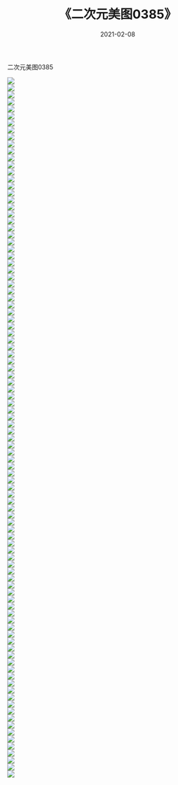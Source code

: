 ﻿---
layout: post
title:  《二次元美图0385》
date:   2021-02-08
img: http://imgx.orgx.ga/二次元/2021/二次元美图0385/000.jpg
categories: [美女, 清纯, 唯美]
---

二次元美图0385

 ![](http://imgx.orgx.ga/二次元/2021/二次元美图0385/001.jpg) <br>![](http://imgx.orgx.ga/二次元/2021/二次元美图0385/002.jpg) <br>![](http://imgx.orgx.ga/二次元/2021/二次元美图0385/003.jpg) <br>![](http://imgx.orgx.ga/二次元/2021/二次元美图0385/004.jpg) <br>![](http://imgx.orgx.ga/二次元/2021/二次元美图0385/005.jpg) <br>![](http://imgx.orgx.ga/二次元/2021/二次元美图0385/006.jpg) <br>![](http://imgx.orgx.ga/二次元/2021/二次元美图0385/007.jpg) <br>![](http://imgx.orgx.ga/二次元/2021/二次元美图0385/008.jpg) <br>![](http://imgx.orgx.ga/二次元/2021/二次元美图0385/009.jpg) <br>![](http://imgx.orgx.ga/二次元/2021/二次元美图0385/010.jpg) <br>![](http://imgx.orgx.ga/二次元/2021/二次元美图0385/011.jpg) <br>![](http://imgx.orgx.ga/二次元/2021/二次元美图0385/012.jpg) <br>![](http://imgx.orgx.ga/二次元/2021/二次元美图0385/013.jpg) <br>![](http://imgx.orgx.ga/二次元/2021/二次元美图0385/014.jpg) <br>![](http://imgx.orgx.ga/二次元/2021/二次元美图0385/015.jpg) <br>![](http://imgx.orgx.ga/二次元/2021/二次元美图0385/016.jpg) <br>![](http://imgx.orgx.ga/二次元/2021/二次元美图0385/017.jpg) <br>![](http://imgx.orgx.ga/二次元/2021/二次元美图0385/018.jpg) <br>![](http://imgx.orgx.ga/二次元/2021/二次元美图0385/019.jpg) <br>![](http://imgx.orgx.ga/二次元/2021/二次元美图0385/020.jpg) <br>![](http://imgx.orgx.ga/二次元/2021/二次元美图0385/021.jpg) <br>![](http://imgx.orgx.ga/二次元/2021/二次元美图0385/022.jpg) <br>![](http://imgx.orgx.ga/二次元/2021/二次元美图0385/023.jpg) <br>![](http://imgx.orgx.ga/二次元/2021/二次元美图0385/024.jpg) <br>![](http://imgx.orgx.ga/二次元/2021/二次元美图0385/025.jpg) <br>![](http://imgx.orgx.ga/二次元/2021/二次元美图0385/026.jpg) <br>![](http://imgx.orgx.ga/二次元/2021/二次元美图0385/027.jpg) <br>![](http://imgx.orgx.ga/二次元/2021/二次元美图0385/028.jpg) <br>![](http://imgx.orgx.ga/二次元/2021/二次元美图0385/029.jpg) <br>![](http://imgx.orgx.ga/二次元/2021/二次元美图0385/030.jpg) <br>![](http://imgx.orgx.ga/二次元/2021/二次元美图0385/031.jpg) <br>![](http://imgx.orgx.ga/二次元/2021/二次元美图0385/032.jpg) <br>![](http://imgx.orgx.ga/二次元/2021/二次元美图0385/033.jpg) <br>![](http://imgx.orgx.ga/二次元/2021/二次元美图0385/034.jpg) <br>![](http://imgx.orgx.ga/二次元/2021/二次元美图0385/035.jpg) <br>![](http://imgx.orgx.ga/二次元/2021/二次元美图0385/036.jpg) <br>![](http://imgx.orgx.ga/二次元/2021/二次元美图0385/037.jpg) <br>![](http://imgx.orgx.ga/二次元/2021/二次元美图0385/038.jpg) <br>![](http://imgx.orgx.ga/二次元/2021/二次元美图0385/039.jpg) <br>![](http://imgx.orgx.ga/二次元/2021/二次元美图0385/040.jpg) <br>![](http://imgx.orgx.ga/二次元/2021/二次元美图0385/041.jpg) <br>![](http://imgx.orgx.ga/二次元/2021/二次元美图0385/042.jpg) <br>![](http://imgx.orgx.ga/二次元/2021/二次元美图0385/043.jpg) <br>![](http://imgx.orgx.ga/二次元/2021/二次元美图0385/044.jpg) <br>![](http://imgx.orgx.ga/二次元/2021/二次元美图0385/045.jpg) <br>![](http://imgx.orgx.ga/二次元/2021/二次元美图0385/046.jpg) <br>![](http://imgx.orgx.ga/二次元/2021/二次元美图0385/047.jpg) <br>![](http://imgx.orgx.ga/二次元/2021/二次元美图0385/048.jpg) <br>![](http://imgx.orgx.ga/二次元/2021/二次元美图0385/049.jpg) <br>![](http://imgx.orgx.ga/二次元/2021/二次元美图0385/050.jpg) <br>![](http://imgx.orgx.ga/二次元/2021/二次元美图0385/051.jpg) <br>![](http://imgx.orgx.ga/二次元/2021/二次元美图0385/052.jpg) <br>![](http://imgx.orgx.ga/二次元/2021/二次元美图0385/053.jpg) <br>![](http://imgx.orgx.ga/二次元/2021/二次元美图0385/054.jpg) <br>![](http://imgx.orgx.ga/二次元/2021/二次元美图0385/055.jpg) <br>![](http://imgx.orgx.ga/二次元/2021/二次元美图0385/056.jpg) <br>![](http://imgx.orgx.ga/二次元/2021/二次元美图0385/057.jpg) <br>![](http://imgx.orgx.ga/二次元/2021/二次元美图0385/058.jpg) <br>![](http://imgx.orgx.ga/二次元/2021/二次元美图0385/059.jpg) <br>![](http://imgx.orgx.ga/二次元/2021/二次元美图0385/060.jpg) <br>![](http://imgx.orgx.ga/二次元/2021/二次元美图0385/061.jpg) <br>![](http://imgx.orgx.ga/二次元/2021/二次元美图0385/062.jpg) <br>![](http://imgx.orgx.ga/二次元/2021/二次元美图0385/063.jpg) <br>![](http://imgx.orgx.ga/二次元/2021/二次元美图0385/064.jpg) <br>![](http://imgx.orgx.ga/二次元/2021/二次元美图0385/065.jpg) <br>![](http://imgx.orgx.ga/二次元/2021/二次元美图0385/066.jpg) <br>![](http://imgx.orgx.ga/二次元/2021/二次元美图0385/067.jpg) <br>![](http://imgx.orgx.ga/二次元/2021/二次元美图0385/068.jpg) <br>![](http://imgx.orgx.ga/二次元/2021/二次元美图0385/069.jpg) <br>![](http://imgx.orgx.ga/二次元/2021/二次元美图0385/070.jpg) <br>![](http://imgx.orgx.ga/二次元/2021/二次元美图0385/071.jpg) <br>![](http://imgx.orgx.ga/二次元/2021/二次元美图0385/072.jpg) <br>![](http://imgx.orgx.ga/二次元/2021/二次元美图0385/073.jpg) <br>![](http://imgx.orgx.ga/二次元/2021/二次元美图0385/074.jpg) <br>![](http://imgx.orgx.ga/二次元/2021/二次元美图0385/075.jpg) <br>![](http://imgx.orgx.ga/二次元/2021/二次元美图0385/076.jpg) <br>![](http://imgx.orgx.ga/二次元/2021/二次元美图0385/077.jpg) <br>![](http://imgx.orgx.ga/二次元/2021/二次元美图0385/078.jpg) <br>![](http://imgx.orgx.ga/二次元/2021/二次元美图0385/079.jpg) <br>![](http://imgx.orgx.ga/二次元/2021/二次元美图0385/080.jpg) <br>![](http://imgx.orgx.ga/二次元/2021/二次元美图0385/081.jpg) <br>![](http://imgx.orgx.ga/二次元/2021/二次元美图0385/082.jpg) <br>![](http://imgx.orgx.ga/二次元/2021/二次元美图0385/083.jpg) <br>![](http://imgx.orgx.ga/二次元/2021/二次元美图0385/084.jpg) <br>![](http://imgx.orgx.ga/二次元/2021/二次元美图0385/085.jpg) <br>![](http://imgx.orgx.ga/二次元/2021/二次元美图0385/086.jpg) <br>![](http://imgx.orgx.ga/二次元/2021/二次元美图0385/087.jpg) <br>![](http://imgx.orgx.ga/二次元/2021/二次元美图0385/088.jpg) <br>![](http://imgx.orgx.ga/二次元/2021/二次元美图0385/089.jpg) <br>![](http://imgx.orgx.ga/二次元/2021/二次元美图0385/090.jpg) <br>![](http://imgx.orgx.ga/二次元/2021/二次元美图0385/091.jpg) <br>![](http://imgx.orgx.ga/二次元/2021/二次元美图0385/092.jpg) <br>![](http://imgx.orgx.ga/二次元/2021/二次元美图0385/093.jpg) <br>![](http://imgx.orgx.ga/二次元/2021/二次元美图0385/094.jpg) <br>![](http://imgx.orgx.ga/二次元/2021/二次元美图0385/095.jpg) <br>![](http://imgx.orgx.ga/二次元/2021/二次元美图0385/096.jpg) <br>![](http://imgx.orgx.ga/二次元/2021/二次元美图0385/097.jpg) <br>![](http://imgx.orgx.ga/二次元/2021/二次元美图0385/098.jpg) <br>![](http://imgx.orgx.ga/二次元/2021/二次元美图0385/099.jpg) <br>![](http://imgx.orgx.ga/二次元/2021/二次元美图0385/100.jpg) <br>